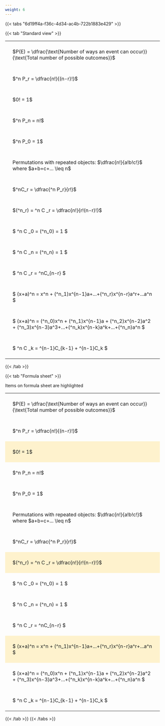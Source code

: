 ```yaml
---
weight: 6
---
```


{{< tabs "6d19ff4a-f36c-4d34-ac4b-722b1883e429" >}}

{{< tab "Standard view" >}}

<style type="text/css">
#T_2f25f th.col_heading {
  text-align: left;
  font-size: 1em;
}
#T_2f25f td {
  text-align: left;
  font-size: 1em;
  padding: 1.5em;
}
</style>
<table id="T_2f25f">
  <thead>
  </thead>
  <tbody>
    <tr>
      <td id="T_2f25f_row0_col0" class="data row0 col0" >$P(E) = \dfrac{\text{Number of ways an event can occur}}{\text{Total number of possible outcomes}}$</td>
    </tr>
    <tr>
      <td id="T_2f25f_row1_col0" class="data row1 col0" >$^n P_r = \dfrac{n!}{(n-r)!}$</td>
    </tr>
    <tr>
      <td id="T_2f25f_row2_col0" class="data row2 col0" >$0! = 1$</td>
    </tr>
    <tr>
      <td id="T_2f25f_row3_col0" class="data row3 col0" >$^n P_n = n!$</td>
    </tr>
    <tr>
      <td id="T_2f25f_row4_col0" class="data row4 col0" >$^n P_0 = 1$</td>
    </tr>
    <tr>
      <td id="T_2f25f_row5_col0" class="data row5 col0" >Permutations with repeated objects: $\dfrac{n!}{a!b!c!}$ where $a+b+c+... \leq n$</td>
    </tr>
    <tr>
      <td id="T_2f25f_row6_col0" class="data row6 col0" >$^nC_r = \dfrac{^n P_r}{r!}$</td>
    </tr>
    <tr>
      <td id="T_2f25f_row7_col0" class="data row7 col0" >$(^n_r) = ^n C _r = \dfrac{n!}{r!(n-r)!}$</td>
    </tr>
    <tr>
      <td id="T_2f25f_row8_col0" class="data row8 col0" >$ ^n C _0 = (^n_0) = 1 $</td>
    </tr>
    <tr>
      <td id="T_2f25f_row9_col0" class="data row9 col0" >$ ^n C _n = (^n_n) = 1 $</td>
    </tr>
    <tr>
      <td id="T_2f25f_row10_col0" class="data row10 col0" >$ ^n C _r = ^nC_{n-r} $</td>
    </tr>
    <tr>
      <td id="T_2f25f_row11_col0" class="data row11 col0" >$ (x+a)^n = x^n + (^n_1)x^{n-1}a+...+(^n_r)x^{n-r}a^r+...a^n    $</td>
    </tr>
    <tr>
      <td id="T_2f25f_row12_col0" class="data row12 col0" >$ (x+a)^n = (^n_0)x^n + (^n_1)x^{n-1}a + (^n_2)x^{n-2}a^2 + (^n_3)x^{n-3}a^3+...+(^n_k)x^{n-k}a^k+...+(^n_n)a^n $</td>
    </tr>
    <tr>
      <td id="T_2f25f_row13_col0" class="data row13 col0" >$ ^n C _k = ^{n-1}C_{k-1} + ^{n-1}C_k $</td>
    </tr>
  </tbody>
</table>
{{< /tab >}}

{{< tab "Formula sheet" >}}

Items on formula sheet are highlighted 
<br>
<style type="text/css">
#T_60201 th.col_heading {
  text-align: left;
  font-size: 1em;
}
#T_60201 td {
  text-align: left;
  font-size: 1em;
  padding: 1.5em;
}
#T_60201_row0_col0, #T_60201_row1_col0, #T_60201_row3_col0, #T_60201_row4_col0, #T_60201_row5_col0, #T_60201_row6_col0, #T_60201_row8_col0, #T_60201_row9_col0, #T_60201_row10_col0, #T_60201_row12_col0, #T_60201_row13_col0 {
  background-color: rgba(0,0,0,0);
}
#T_60201_row2_col0, #T_60201_row7_col0, #T_60201_row11_col0 {
  background-color: rgba(255,194,10, 0.2);
}
</style>
<table id="T_60201">
  <thead>
  </thead>
  <tbody>
    <tr>
      <td id="T_60201_row0_col0" class="data row0 col0" >$P(E) = \dfrac{\text{Number of ways an event can occur}}{\text{Total number of possible outcomes}}$</td>
    </tr>
    <tr>
      <td id="T_60201_row1_col0" class="data row1 col0" >$^n P_r = \dfrac{n!}{(n-r)!}$</td>
    </tr>
    <tr>
      <td id="T_60201_row2_col0" class="data row2 col0" >$0! = 1$</td>
    </tr>
    <tr>
      <td id="T_60201_row3_col0" class="data row3 col0" >$^n P_n = n!$</td>
    </tr>
    <tr>
      <td id="T_60201_row4_col0" class="data row4 col0" >$^n P_0 = 1$</td>
    </tr>
    <tr>
      <td id="T_60201_row5_col0" class="data row5 col0" >Permutations with repeated objects: $\dfrac{n!}{a!b!c!}$ where $a+b+c+... \leq n$</td>
    </tr>
    <tr>
      <td id="T_60201_row6_col0" class="data row6 col0" >$^nC_r = \dfrac{^n P_r}{r!}$</td>
    </tr>
    <tr>
      <td id="T_60201_row7_col0" class="data row7 col0" >$(^n_r) = ^n C _r = \dfrac{n!}{r!(n-r)!}$</td>
    </tr>
    <tr>
      <td id="T_60201_row8_col0" class="data row8 col0" >$ ^n C _0 = (^n_0) = 1 $</td>
    </tr>
    <tr>
      <td id="T_60201_row9_col0" class="data row9 col0" >$ ^n C _n = (^n_n) = 1 $</td>
    </tr>
    <tr>
      <td id="T_60201_row10_col0" class="data row10 col0" >$ ^n C _r = ^nC_{n-r} $</td>
    </tr>
    <tr>
      <td id="T_60201_row11_col0" class="data row11 col0" >$ (x+a)^n = x^n + (^n_1)x^{n-1}a+...+(^n_r)x^{n-r}a^r+...a^n    $</td>
    </tr>
    <tr>
      <td id="T_60201_row12_col0" class="data row12 col0" >$ (x+a)^n = (^n_0)x^n + (^n_1)x^{n-1}a + (^n_2)x^{n-2}a^2 + (^n_3)x^{n-3}a^3+...+(^n_k)x^{n-k}a^k+...+(^n_n)a^n $</td>
    </tr>
    <tr>
      <td id="T_60201_row13_col0" class="data row13 col0" >$ ^n C _k = ^{n-1}C_{k-1} + ^{n-1}C_k $</td>
    </tr>
  </tbody>
</table>
{{< /tab >}}
{{< /tabs >}}